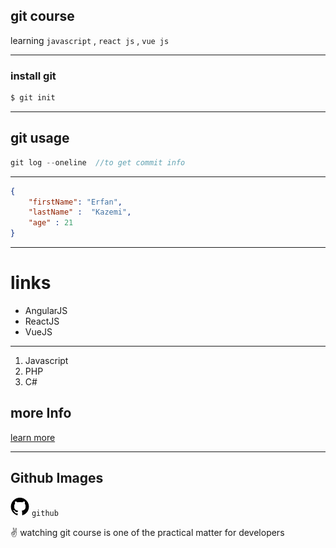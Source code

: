 ## git course

learning `javascript` , `react js` , `vue js` 

---
### install git

```javascript
$ git init
```
---
## git usage
```javascript
git log --oneline  //to get commit info
```
---
```json
{
    "firstName": "Erfan",
    "lastName" :  "Kazemi",
    "age" : 21
}
```
---
# links
- AngularJS
- ReactJS
- VueJS

---
1. Javascript
2. PHP
3. C#


## more Info
[learn more](https://github.com/ErfanDevEngineer/learn-git/tree/master)

---
## Github Images

<!-- ![Github](images/download.png) -->
<a href="https://github.com/ErfanDevEngineer/learn-git/tree/master"><img src="images/download.png" width="30" height="30" style="border-radius:100%"></a> `github`
<p>✌ watching git course is one of the practical matter for developers</p>